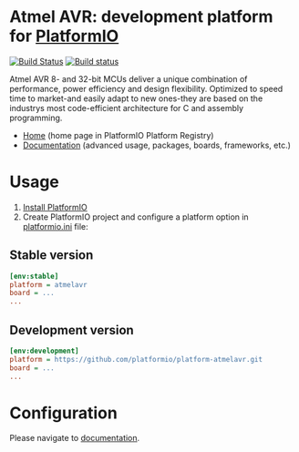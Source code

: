 # Atmel AVR: development platform for [PlatformIO](http://platformio.org)
[![Build Status](https://travis-ci.org/platformio/platform-atmelavr.svg?branch=develop)](https://travis-ci.org/platformio/platform-atmelavr)
[![Build status](https://ci.appveyor.com/api/projects/status/ympddo5w1osqx6qr/branch/develop?svg=true)](https://ci.appveyor.com/project/ivankravets/platform-atmelavr/branch/develop)

Atmel AVR 8- and 32-bit MCUs deliver a unique combination of performance, power efficiency and design flexibility. Optimized to speed time to market-and easily adapt to new ones-they are based on the industrys most code-efficient architecture for C and assembly programming.

* [Home](http://platformio.org/platforms/atmelavr) (home page in PlatformIO Platform Registry)
* [Documentation](http://docs.platformio.org/page/platforms/atmelavr.html) (advanced usage, packages, boards, frameworks, etc.)

# Usage

1. [Install PlatformIO](http://platformio.org)
2. Create PlatformIO project and configure a platform option in [platformio.ini](http://docs.platformio.org/page/projectconf.html) file:

## Stable version

```ini
[env:stable]
platform = atmelavr
board = ...
...
```

## Development version

```ini
[env:development]
platform = https://github.com/platformio/platform-atmelavr.git
board = ...
...
```

# Configuration

Please navigate to [documentation](http://docs.platformio.org/page/platforms/atmelavr.html).
